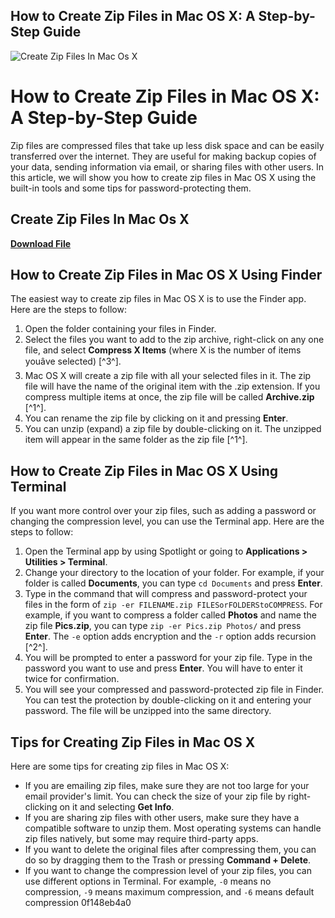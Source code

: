 ## How to Create Zip Files in Mac OS X: A Step-by-Step Guide

 
![Create Zip Files In Mac Os X](https://cdn.osxdaily.com/wp-content/uploads/2012/01/make-a-zip-file-mac-os-x.jpg)

 
# How to Create Zip Files in Mac OS X: A Step-by-Step Guide
  
Zip files are compressed files that take up less disk space and can be easily transferred over the internet. They are useful for making backup copies of your data, sending information via email, or sharing files with other users. In this article, we will show you how to create zip files in Mac OS X using the built-in tools and some tips for password-protecting them.
 
## Create Zip Files In Mac Os X


[**Download File**](https://www.google.com/url?q=https%3A%2F%2Fbyltly.com%2F2tKntg&sa=D&sntz=1&usg=AOvVaw3Q6pAN58J5xu2PYfOYyTtr)

  
## How to Create Zip Files in Mac OS X Using Finder
  
The easiest way to create zip files in Mac OS X is to use the Finder app. Here are the steps to follow:
  
1. Open the folder containing your files in Finder.
2. Select the files you want to add to the zip archive, right-click on any one file, and select **Compress X Items** (where X is the number of items youâve selected) [^3^].
3. Mac OS X will create a zip file with all your selected files in it. The zip file will have the name of the original item with the .zip extension. If you compress multiple items at once, the zip file will be called **Archive.zip** [^1^].
4. You can rename the zip file by clicking on it and pressing **Enter**.
5. You can unzip (expand) a zip file by double-clicking on it. The unzipped item will appear in the same folder as the zip file [^1^].

## How to Create Zip Files in Mac OS X Using Terminal
  
If you want more control over your zip files, such as adding a password or changing the compression level, you can use the Terminal app. Here are the steps to follow:

1. Open the Terminal app by using Spotlight or going to **Applications > Utilities > Terminal**.
2. Change your directory to the location of your folder. For example, if your folder is called **Documents**, you can type `cd Documents` and press **Enter**.
3. Type in the command that will compress and password-protect your files in the form of `zip -er FILENAME.zip FILESorFOLDERStoCOMPRESS`. For example, if you want to compress a folder called **Photos** and name the zip file **Pics.zip**, you can type `zip -er Pics.zip Photos/` and press **Enter**. The `-e` option adds encryption and the `-r` option adds recursion [^2^].
4. You will be prompted to enter a password for your zip file. Type in the password you want to use and press **Enter**. You will have to enter it twice for confirmation.
5. You will see your compressed and password-protected zip file in Finder. You can test the protection by double-clicking on it and entering your password. The file will be unzipped into the same directory.

## Tips for Creating Zip Files in Mac OS X
  
Here are some tips for creating zip files in Mac OS X:

- If you are emailing zip files, make sure they are not too large for your email provider's limit. You can check the size of your zip file by right-clicking on it and selecting **Get Info**.
- If you are sharing zip files with other users, make sure they have a compatible software to unzip them. Most operating systems can handle zip files natively, but some may require third-party apps.
- If you want to delete the original files after compressing them, you can do so by dragging them to the Trash or pressing **Command + Delete**.
- If you want to change the compression level of your zip files, you can use different options in Terminal. For example, `-0` means no compression, `-9` means maximum compression, and `-6` means default compression 0f148eb4a0
